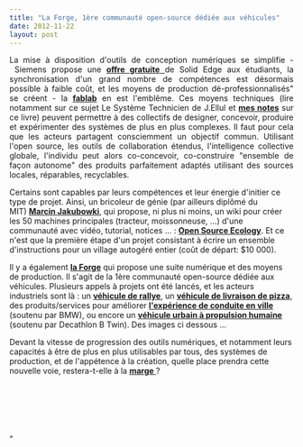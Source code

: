 ```yaml
---
title: "La Forge, 1ère communauté open-source dédiée aux véhicules"
date: 2012-11-22
layout: post
---
```


<p style="text-align: justify">La mise à disposition d'outils de conception numériques se simplifie - Siemens propose une <a href="http://www.plm.automation.siemens.com/en_us/about_us/goplm/arc/se-academic/solid-edge-student.cfm" target="_blank"><strong>offre gratuite</strong> </a>de Solid Edge aux étudiants, la synchronisation d'un grand nombre de compétences est désormais possible à faible coût, et les moyens de production dé-professionnalisés" se créent - la <strong><a href=""/2012/08/le-numerique-change-les-modes-de-production-des-objets-et-potentiellement-nos-relations-a-ces-objets.html"" target=""_blank"">fablab</a></strong> en est l'emblême. Ces moyens techniques (lire notamment sur ce sujet Le Système Technicien de J.Ellul et <strong><a href=""https://kindle.amazon.com/work/systeme-technicien-documents-edition-ebook/B0062EUOOK/B006ZBZQLQ"" target=""_blank"">mes notes</a></strong> sur ce livre) peuvent permettre à des collectifs de designer, concevoir, produire et expérimenter des systèmes de plus en plus complexes. Il faut pour cela que les acteurs partagent consciemment un objectif commun. Utilisant l'open source, les outils de collaboration étendus, l'intelligence collective globale, l'individu peut alors co-concevoir, co-construire "ensemble de façon autonome" des produits parfaitement adaptés utilisant des sources locales, réparables, recyclables. </p> <p style=""text-align: justify"">Certains sont capables par leurs compétences et leur énergie d'initier ce type de projet. Ainsi, un bricoleur de génie (par ailleurs diplômé du MIT) <strong><a href=""http://www.ted.com/talks/marcin_jakubowski.html"" target=""_blank"">Marcin Jakubowki</a></strong>, qui propose, ni plus ni moins, un wiki pour créer les 50 machines principales (tracteur, moissonneuse, ...) d'une communauté avec vidéo, tutorial, notices ... : <strong><a href=""http://opensourceecology.org/wiki"" target=""_blank"">Open Source Ecology</a></strong>. Et ce n'est que la première étape d'un projet consistant à écrire un ensemble d'instructions pour un village autogéré entier (coût de départ: $10 000). </p> <p style=""text-align: justify"">Il y a également <strong><a href=""https://forge.localmotors.com/"" target=""_blank"">la Forge</a></strong> qui propose une suite numérique et des moyens de production. Il s'agit de la 1ère communauté open-source dédiée aux véhicules. Plusieurs appels à projets ont été lancés, et les acteurs industriels sont là : un <strong><a href=""http://www.localmotors.com/"" target=""_blank"">véhicule de rallye</a></strong>, un <strong><a href=""https://forge.localmotors.com/pages/competition.php?co=70#brief"" target=""_blank"">véhicule de livraison de pizza</a></strong>, des produits/services pour améliorer <strong><a href=""https://forge.localmotors.com/pages/competition.php?co=77#brief"" target=""_blank"">l'expérience de conduite en ville</a></strong> (soutenu par BMW), ou encore un <strong><a href=""https://forge.localmotors.com/pages/competition.php?co=67#brief"" target=""_blank"">véhicule urbain à propulsion humaine</a></strong> (soutenu par Decathlon B Twin). Des images ci dessous ... </p>   <!--more-->  <p style=""text-align: justify"">Devant la vitesse de progression des outils numériques, et notamment leurs capacités à être de plus en plus utilisables par tous, des systèmes de production, et de l'appétence à la création, quelle place prendra cette nouvelle voie, restera-t-elle à la <a href=""/2012/01/co-creer-une-automobile-pour-linstant-cela-ne-sert-a-rien-mais-demain.html"" target=""_blank""><strong>marge</strong> </a>? </p> <p style=""text-align: justify""> <a class=""asset-img-link"" href=""/wp-content/uploads/sites/6/old/6a0120a66d2ad4970b017d3e0ae479970c-pi.jpg""><img alt=""487392"" border=""0"" class=""asset  asset-image at-xid-6a0120a66d2ad4970b017d3e0ae479970c image-full"" src=""/wp-content/uploads/sites/6/old/6a0120a66d2ad4970b017d3e0ae479970c-800wi.jpg"" title=""487392"" /></a></p> <p style=""text-align: justify""> <a class=""asset-img-link"" href=""/wp-content/uploads/sites/6/old/6a0120a66d2ad4970b017c33dc3d49970b-pi.jpg""><img alt=""335871"" border=""0"" class=""asset  asset-image at-xid-6a0120a66d2ad4970b017c33dc3d49970b image-full"" src=""/wp-content/uploads/sites/6/old/6a0120a66d2ad4970b017c33dc3d49970b-800wi.jpg"" title=""335871"" /></a><br /> <a class=""asset-img-link"" href=""/wp-content/uploads/sites/6/old/6a0120a66d2ad4970b017d3e0ae5a7970c-pi.jpg""><img alt=""337158"" border=""0"" class=""asset  asset-image at-xid-6a0120a66d2ad4970b017d3e0ae5a7970c image-full"" src=""/wp-content/uploads/sites/6/old/6a0120a66d2ad4970b017d3e0ae5a7970c-800wi.jpg"" title=""337158"" /></a><br /> <a class=""asset-img-link"" href=""/wp-content/uploads/sites/6/old/6a0120a66d2ad4970b017ee57fd3ad970d-pi.jpg""><img alt=""336685"" border=""0"" class=""asset  asset-image at-xid-6a0120a66d2ad4970b017ee57fd3ad970d image-full"" src=""/wp-content/uploads/sites/6/old/6a0120a66d2ad4970b017ee57fd3ad970d-800wi.jpg"" title=""336685"" /></a><br /> <a class=""asset-img-link"" href=""/wp-content/uploads/sites/6/old/6a0120a66d2ad4970b017ee57fd47b970d-pi.jpg""><img alt=""335687"" border=""0"" class=""asset  asset-image at-xid-6a0120a66d2ad4970b017ee57fd47b970d image-full"" src=""/wp-content/uploads/sites/6/old/6a0120a66d2ad4970b017ee57fd47b970d-800wi.jpg"" title=""335687"" /></a><br /> <a class=""asset-img-link"" href=""/wp-content/uploads/sites/6/old/6a0120a66d2ad4970b017c33dc413e970b-pi.jpg""><img alt=""334901"" border=""0"" class=""asset  asset-image at-xid-6a0120a66d2ad4970b017c33dc413e970b image-full"" src=""/wp-content/uploads/sites/6/old/6a0120a66d2ad4970b017c33dc413e970b-800wi.jpg"" title=""334901"" /></a></p> <p style=""text-align: justify""> </p> <p style=""text-align: justify""> </p>"